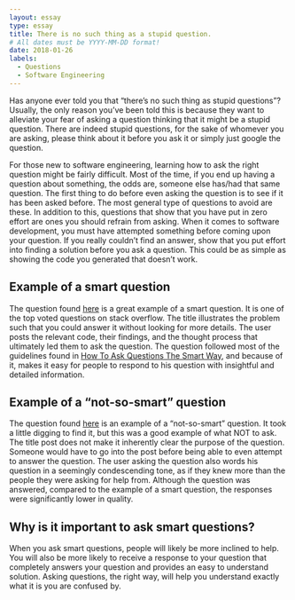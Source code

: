 ```yaml
---
layout: essay
type: essay
title: There is no such thing as a stupid question.
# All dates must be YYYY-MM-DD format!
date: 2018-01-26
labels:
  - Questions
  - Software Engineering
---
```


Has anyone ever told you that “there’s no such thing as stupid questions”? Usually, the only reason you’ve been told this is because they want to alleviate your fear of asking a question thinking that it might be a stupid question. There are indeed stupid questions, for the sake of whomever you are asking, please think about it before you ask it or simply just google the question. 

For those new to software engineering, learning how to ask the right question might be fairly difficult. Most of the time, if you end up having a question about something, the odds are, someone else has/had that same question. The first thing to do before even asking the question is to see if it has been asked before. The most general type of questions to avoid are these. In addition to this, questions that show that you have put in zero effort are ones you should refrain from asking. When it comes to software development, you must have attempted something before coming upon your question. If you really couldn’t find an answer, show that you put effort into finding a solution before you ask a question. This could be as simple as showing the code you generated that doesn’t work. 

## Example of a smart question

The question found [here]( https://stackoverflow.com/questions/11227809/why-is-it-faster-to-process-a-sorted-array-than-an-unsorted-array) is a great example of a smart question. It is one of the top voted questions on stack overflow. The title illustrates the problem such that you could answer it without looking for more details. The user posts the relevant code, their findings, and the thought process that ultimately led them to ask the question. The question followed most of the guidelines found in [How To Ask Questions The Smart Way]( http://www.catb.org/esr/faqs/smart-questions.html), and because of it, makes it easy for people to respond to his question with insightful and detailed information. 

## Example of a “not-so-smart” question

The question found [here]( https://stackoverflow.com/questions/2750/data-verifications-in-getter-setter-or-elsewhere) is an example of a “not-so-smart” question. It took a little digging to find it, but this was a good example of what NOT to ask. The title post does not make it inherently clear the purpose of the question. Someone would have to go into the post before being able to even attempt to answer the question. The user asking the question also words his question in a seemingly condescending tone, as if they knew more than the people they were asking for help from. Although the question was answered, compared to the example of a smart question, the responses were significantly lower in quality. 

## Why is it important to ask smart questions?

When you ask smart questions, people will likely be more inclined to help. You will also be more likely to receive a response to your question that completely answers your question and provides an easy to understand solution. Asking questions, the right way, will help you understand exactly what it is you are confused by.


